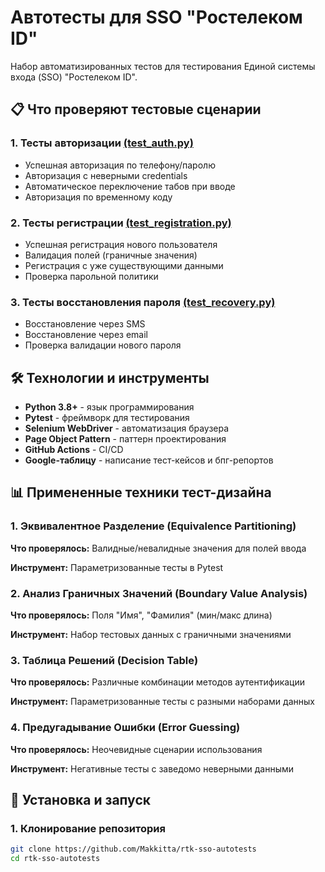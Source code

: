 # Автотесты для SSO "Ростелеком ID"

Набор автоматизированных тестов для тестирования Единой системы входа (SSO) "Ростелеком ID".

## 📋 Что проверяют тестовые сценарии

### 1. Тесты авторизации [(test_auth.py)](https://github.com/Makkitta/rtk-sso-autotests/blob/main/Rostelekom_auth/tests/test_auth.py)
- Успешная авторизация по телефону/паролю
- Авторизация с неверными credentials
- Автоматическое переключение табов при вводе
- Авторизация по временному коду

### 2. Тесты регистрации [(test_registration.py)](https://github.com/Makkitta/rtk-sso-autotests/blob/main/Rostelekom_auth/tests/test_registration.py)
- Успешная регистрация нового пользователя
- Валидация полей (граничные значения)
- Регистрация с уже существующими данными
- Проверка парольной политики

### 3. Тесты восстановления пароля [(test_recovery.py)](https://github.com/Makkitta/rtk-sso-autotests/blob/main/Rostelekom_auth/tests/test_recovery.py)
- Восстановление через SMS
- Восстановление через email
- Проверка валидации нового пароля

## 🛠 Технологии и инструменты

- **Python 3.8+** - язык программирования
- **Pytest** - фреймворк для тестирования
- **Selenium WebDriver** - автоматизация браузера
- **Page Object Pattern** - паттерн проектирования
- **GitHub Actions** - CI/CD
- **Google-таблицу** - написание тест-кейсов и бпг-репортов
## 📊 Примененные техники тест-дизайна

### 1. Эквивалентное Разделение (Equivalence Partitioning)
**Что проверялось:** Валидные/невалидные значения для полей ввода

**Инструмент:** Параметризованные тесты в Pytest

### 2. Анализ Граничных Значений (Boundary Value Analysis)
**Что проверялось:** Поля "Имя", "Фамилия" (мин/макс длина)

**Инструмент:** Набор тестовых данных с граничными значениями

### 3. Таблица Решений (Decision Table)
**Что проверялось:** Различные комбинации методов аутентификации

**Инструмент:** Параметризованные тесты с разными наборами данных

### 4. Предугадывание Ошибки (Error Guessing)
**Что проверялось:** Неочевидные сценарии использования

**Инструмент:** Негативные тесты с заведомо неверными данными

## 🚀 Установка и запуск

### 1. Клонирование репозитория
```bash
git clone https://github.com/Makkitta/rtk-sso-autotests
cd rtk-sso-autotests
